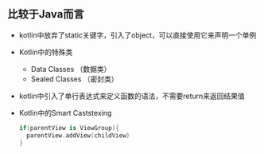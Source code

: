 ## 比较于Java而言

- kotlin中放弃了static关键字，引入了object，可以直接使用它来声明一个单例
- Kotlin中的特殊类
  - Data Classes （数据类）
  - Sealed Classes （密封类）

- kotlin中引入了单行表达式来定义函数的语法，不需要return来返回结果值

- Kotlin中的Smart Caststexing

  ```kotlin
  if(parentView is ViewGroup){
    parentView.addView(childView)
  }
  ```

  


